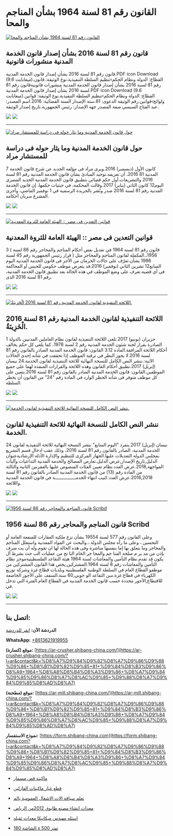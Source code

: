 # القانون رقم 81 لسنة 1964 بشأن المناجم والمحا

<a href="https://swt.shibang-china.com/?l=ar&img&k=%D8%A7%D9%84%D9%82%D8%A7%D9%86%D9%88%D9%86+%D8%B1%D9%82%D9%85+81+%D9%84%D8%B3%D9%86%D8%A9+1964+%D8%A8%D8%B4%D8%A3%D9%86+%D8%A7%D9%84%D9%85%D9%86%D8%A7%D8%AC%D9%85+%D9%88%D8%A7%D9%84%D9%85%D8%AD%D8%A7" target="_blank">![القانون رقم 81 لسنة 1964 بشأن المناجم والمحا](http://static.shibang-china.com/all-800x300/1338.jpg)</a>

## قانون رقم 81 لسنة 2016 بشأن إصدار قانون الخدمة المدنية منشورات قانونية
قانون رقم 81 لسنة 2016 بشأن إصدار قانون الخدمة المدنية.PDF icon Download (9.6 ميغابايت).القطاع: الدولة ونظام الحكم›تنظيم السلطة التنفيذية.نوع الوثيقة:.قانون رقم 81 لسنة 2016 بشأن إصدار قانون الخدمة المدنية منشورات قانونيةقانون رقم 81 لسنة 2016 بشأن إصدار قانون الخدمة المدنية.PDF icon Download (9.6 ميغابايت).القطاع: الدولة ونظام الحكم›تنظيم السلطة التنفيذية.نوع الوثيقة: قوانين ولوائح›قوانين.رقم الوثيقة الدعوى: 81.سنة الإصدار السنة القضائية: 2016.اسم المصدر: عبد الفتاح السيسي.صفة المصدر جهة الإصدار: رئيس الجمهورية.تاريخ إصدار الوثيقة.


<a href="https://whatsapp.shibangsoft.com/WhatsApp.php" target="_blank" title="WhatsApp">![](http://static.shibang-china.com/icon/whatsapp.png)</a> <a href="https://swt.shibang-china.com/?l=ar&icon&k=%D8%A7%D9%84%D9%82%D8%A7%D9%86%D9%88%D9%86+%D8%B1%D9%82%D9%85+81+%D9%84%D8%B3%D9%86%D8%A9+1964+%D8%A8%D8%B4%D8%A3%D9%86+%D8%A7%D9%84%D9%85%D9%86%D8%A7%D8%AC%D9%85+%D9%88%D8%A7%D9%84%D9%85%D8%AD%D8%A7" target="_blank">![](http://static.shibang-china.com/icon/chat-ar.png)</a>

---

<a href="https://swt.shibang-china.com/?l=ar&img&k=%D8%A7%D9%84%D9%82%D8%A7%D9%86%D9%88%D9%86+%D8%B1%D9%82%D9%85+81+%D9%84%D8%B3%D9%86%D8%A9+1964+%D8%A8%D8%B4%D8%A3%D9%86+%D8%A7%D9%84%D9%85%D9%86%D8%A7%D8%AC%D9%85+%D9%88%D8%A7%D9%84%D9%85%D8%AD%D8%A7" target="_blank">![حول قانون الخدمة المدنية وما يثار حوله فى دراسة للمستشار مراد](http://static.shibang-china.com/all-800x300/250.jpg)</a>

## حول قانون الخدمة المدنية وما يثار حوله فى دراسة للمستشار مراد
7 كانون الأول (ديسمبر) 2016.ويرى مراد فى مؤلفه الجديد عن شرح قانون الخدمة المدنية 81 2016، أن تعريفه.توحيد المبادئ بشأن قانون الخدمة المدنية رقم 81 لسنة 2016 والتشريعات.أول حكم قضائي بتطبيق قانون الخدمة المدنية الجديد المصري اليوم12 كانون الثاني (يناير) 2017.وقالت المحكمة، في حيثيات حكمها، إن قانون الخدمة المدنية رقم 81 لسنة 2016 صدر ونُشر بالجريدة الرسمية في 1 نوفمبر الماضي، وأجرى المشرع سريان أحكامه.


<a href="https://whatsapp.shibangsoft.com/WhatsApp.php" target="_blank" title="WhatsApp">![](http://static.shibang-china.com/icon/whatsapp.png)</a> <a href="https://swt.shibang-china.com/?l=ar&icon&k=%D8%A7%D9%84%D9%82%D8%A7%D9%86%D9%88%D9%86+%D8%B1%D9%82%D9%85+81+%D9%84%D8%B3%D9%86%D8%A9+1964+%D8%A8%D8%B4%D8%A3%D9%86+%D8%A7%D9%84%D9%85%D9%86%D8%A7%D8%AC%D9%85+%D9%88%D8%A7%D9%84%D9%85%D8%AD%D8%A7" target="_blank">![](http://static.shibang-china.com/icon/chat-ar.png)</a>

---

<a href="https://swt.shibang-china.com/?l=ar&img&k=%D8%A7%D9%84%D9%82%D8%A7%D9%86%D9%88%D9%86+%D8%B1%D9%82%D9%85+81+%D9%84%D8%B3%D9%86%D8%A9+1964+%D8%A8%D8%B4%D8%A3%D9%86+%D8%A7%D9%84%D9%85%D9%86%D8%A7%D8%AC%D9%85+%D9%88%D8%A7%D9%84%D9%85%D8%AD%D8%A7" target="_blank">![قوانين التعدين فى مصر :: الهيئة العامة للثروة المعدنية](http://static.shibang-china.com/all-800x300/475.jpg)</a>

## قوانين التعدين فى مصر :: الهيئة العامة للثروة المعدنية
3 ( قانون رقم 81 لسنة 1964 في تعديل بعض أحكام المناجم والمحاجر رقم 86 لسنة 1956،.المكملة لقانون المناجم والمحاجر مثل ( قرار رئيس الجمهورية رقم 45 لسنة 1986 بشأن.تعرّف على حالات الحرمان من الأجر فى قانون الخدمة المدنية اليوم السابع12 تشرين الثاني (نوفمبر) 2016.قد يتعرض موظف حكومي للحبس أو المحاكمة في أي قضية.تعرف على وضع الموظف في هذه الحالة بعد تطبيق قانون الخدمة المدنية، رقم 81 لسنة 2016 الذى.


<a href="https://whatsapp.shibangsoft.com/WhatsApp.php" target="_blank" title="WhatsApp">![](http://static.shibang-china.com/icon/whatsapp.png)</a> <a href="https://swt.shibang-china.com/?l=ar&icon&k=%D8%A7%D9%84%D9%82%D8%A7%D9%86%D9%88%D9%86+%D8%B1%D9%82%D9%85+81+%D9%84%D8%B3%D9%86%D8%A9+1964+%D8%A8%D8%B4%D8%A3%D9%86+%D8%A7%D9%84%D9%85%D9%86%D8%A7%D8%AC%D9%85+%D9%88%D8%A7%D9%84%D9%85%D8%AD%D8%A7" target="_blank">![](http://static.shibang-china.com/icon/chat-ar.png)</a>

---

<a href="https://swt.shibang-china.com/?l=ar&img&k=%D8%A7%D9%84%D9%82%D8%A7%D9%86%D9%88%D9%86+%D8%B1%D9%82%D9%85+81+%D9%84%D8%B3%D9%86%D8%A9+1964+%D8%A8%D8%B4%D8%A3%D9%86+%D8%A7%D9%84%D9%85%D9%86%D8%A7%D8%AC%D9%85+%D9%88%D8%A7%D9%84%D9%85%D8%AD%D8%A7" target="_blank">![اللائحة التنفيذية لقانون الخدمة المدنية رقم 81 لسنة 2016 الْخَزِينَةُ.](http://static.shibang-china.com/all-800x300/1325.jpg)</a>

## اللائحة التنفيذية لقانون الخدمة المدنية رقم 81 لسنة 2016 الْخَزِينَةُ.
1 حزيران (يونيو) 2017.تلغى اللائحة التنفيذية لقانون نظام العاملين المدنيين بالدولة الصادرة بقرار لجنة شئون الخدمة المدنية رقم 2 لسنة 1978، كما يلغى كل حكم يخالف أحكام اللائحة المرافقة.المادة 3.12 القانون: قانون الخدمة المدنية الصادر بالقانون رقم 81 لسنة 2016.لا يجوز النظر في ترقية الموظف إذا تحققت في شأنه إحدى الحالات الآتية:.ننشر النص الكامل للنسخة النهائية للائحة التنفيذية لقانون الخدمة.24 نيسان (إبريل) 2017.تطبيق أحكام القانون وهذه اللائحة والقرارات المنفذة لهما على جميع الموظفين.القانون: قانون الخدمة المدنية الصادر بالقانون رقم 81 لسنة 2016.يتعين على كل موظف متوفر فى شأنه الحظر الوارد فى المادة رقم &quot;24&quot; من القانون أن يخطر السلطة.


<a href="https://whatsapp.shibangsoft.com/WhatsApp.php" target="_blank" title="WhatsApp">![](http://static.shibang-china.com/icon/whatsapp.png)</a> <a href="https://swt.shibang-china.com/?l=ar&icon&k=%D8%A7%D9%84%D9%82%D8%A7%D9%86%D9%88%D9%86+%D8%B1%D9%82%D9%85+81+%D9%84%D8%B3%D9%86%D8%A9+1964+%D8%A8%D8%B4%D8%A3%D9%86+%D8%A7%D9%84%D9%85%D9%86%D8%A7%D8%AC%D9%85+%D9%88%D8%A7%D9%84%D9%85%D8%AD%D8%A7" target="_blank">![](http://static.shibang-china.com/icon/chat-ar.png)</a>

---

<a href="https://swt.shibang-china.com/?l=ar&img&k=%D8%A7%D9%84%D9%82%D8%A7%D9%86%D9%88%D9%86+%D8%B1%D9%82%D9%85+81+%D9%84%D8%B3%D9%86%D8%A9+1964+%D8%A8%D8%B4%D8%A3%D9%86+%D8%A7%D9%84%D9%85%D9%86%D8%A7%D8%AC%D9%85+%D9%88%D8%A7%D9%84%D9%85%D8%AD%D8%A7" target="_blank">![ننشر النص الكامل للنسخة النهائية للائحة التنفيذية لقانون الخدمة.](http://static.shibang-china.com/all-800x300/633.jpg)</a>

## ننشر النص الكامل للنسخة النهائية للائحة التنفيذية لقانون الخدمة.
24 نيسان (إبريل) 2017.ينفرد &quot;اليوم السابع&quot; بنشر النسخة النهائية للائحة التنفيذية لقانون الخدمة المدنية، الصادر بالقانون رقم 81 لسنة 2016، وذلك عقب ادخال قسم التشريع بمجلس الدولة التعديلات عليها.الجهاز المركزى للتنظيم والإدارة الأدلة الإرشاديةعنوان الدليل,تاريخ الإصدار,عرض الدليل.تعارض المصالح والخدمة المدنية التداعيات وآليات المواجهة,2018.عرض العدد.نظام تعيين الفئات المنصوص عليها بالفقرتين الثانية والثالثة من المادة رقم (13) من قانون الخدمة المدنية الصادر بالقانون رقم 81 لسنة 2016,2018.عرض العدد.كتيب انتهاء الخدمــــــــــــــــة في قانون الخدمة المدنية واللائحة.


<a href="https://whatsapp.shibangsoft.com/WhatsApp.php" target="_blank" title="WhatsApp">![](http://static.shibang-china.com/icon/whatsapp.png)</a> <a href="https://swt.shibang-china.com/?l=ar&icon&k=%D8%A7%D9%84%D9%82%D8%A7%D9%86%D9%88%D9%86+%D8%B1%D9%82%D9%85+81+%D9%84%D8%B3%D9%86%D8%A9+1964+%D8%A8%D8%B4%D8%A3%D9%86+%D8%A7%D9%84%D9%85%D9%86%D8%A7%D8%AC%D9%85+%D9%88%D8%A7%D9%84%D9%85%D8%AD%D8%A7" target="_blank">![](http://static.shibang-china.com/icon/chat-ar.png)</a>

---

<a href="https://swt.shibang-china.com/?l=ar&img&k=%D8%A7%D9%84%D9%82%D8%A7%D9%86%D9%88%D9%86+%D8%B1%D9%82%D9%85+81+%D9%84%D8%B3%D9%86%D8%A9+1964+%D8%A8%D8%B4%D8%A3%D9%86+%D8%A7%D9%84%D9%85%D9%86%D8%A7%D8%AC%D9%85+%D9%88%D8%A7%D9%84%D9%85%D8%AD%D8%A7" target="_blank">![قانون المناجم والمحاجر رقم 86 لسنة 1956 Scribd](http://static.shibang-china.com/all-800x300/297.jpg)</a>

## قانون المناجم والمحاجر رقم 86 لسنة 1956 Scribd
وعلى القانون رقم 577 لسنة 19554 بشأن نزع ملكية العقارات للمنفعة العامة أو التحسين ، وعلى ما رآه مجلس الدولة ،.والبحث عن المواد المعدنية واستغلل المناجم والمحاجر وما يتعلق بها إما بنفسها مباشرة وفى هذه الحالة لها ان تقوم.وله أن يت صرف بإذن من مد ير م صلحة المنا جم والمحا جر الخام النا تج من عمليات الب حث بشرط أل يكون قد تقدم.نظام التأمين والمعاشات لسنة 1964 هيئة التقاعد الفلسطينيةموجز نظام التأمين والمعاشات رقم 8 لسنة 1964.المشتركين,يخص هذا القانون المشتركين من موظفو القطاع العام في السلطة الوطنية الفلسطينية وبلديات قطاع غزة وشركة توزيع الكهرباء في قطاع غزة.سن التقاعد الو جوبي,60 سنة.السقف على الأجور الخاضعة للاقتطاع,الأجور محددة حسب قانون الخدمة المدنية في القطاع العام.الفترة التي تدخل في.


<a href="https://whatsapp.shibangsoft.com/WhatsApp.php" target="_blank" title="WhatsApp">![](http://static.shibang-china.com/icon/whatsapp.png)</a> <a href="https://swt.shibang-china.com/?l=ar&icon&k=%D8%A7%D9%84%D9%82%D8%A7%D9%86%D9%88%D9%86+%D8%B1%D9%82%D9%85+81+%D9%84%D8%B3%D9%86%D8%A9+1964+%D8%A8%D8%B4%D8%A3%D9%86+%D8%A7%D9%84%D9%85%D9%86%D8%A7%D8%AC%D9%85+%D9%88%D8%A7%D9%84%D9%85%D8%AD%D8%A7" target="_blank">![](http://static.shibang-china.com/icon/chat-ar.png)</a>

---
## اتصل بنا:

**الدردشة الآن:** [انقر للدردشة](https://swt.shibang-china.com?l=ar&contact&k=%D8%A7%D9%84%D9%82%D8%A7%D9%86%D9%88%D9%86+%D8%B1%D9%82%D9%85+81+%D9%84%D8%B3%D9%86%D8%A9+1964+%D8%A8%D8%B4%D8%A3%D9%86+%D8%A7%D9%84%D9%85%D9%86%D8%A7%D8%AC%D9%85+%D9%88%D8%A7%D9%84%D9%85%D8%AD%D8%A7)

**WhatsApp:**  [+8613621919955](https://whatsapp.shibangsoft.com/WhatsApp.php)

**موقع (كسارة):** [https://ar-crusher.shibang-china.com/](https://ar-crusher.shibang-china.com/?l=ar&contact&k=%D8%A7%D9%84%D9%82%D8%A7%D9%86%D9%88%D9%86+%D8%B1%D9%82%D9%85+81+%D9%84%D8%B3%D9%86%D8%A9+1964+%D8%A8%D8%B4%D8%A3%D9%86+%D8%A7%D9%84%D9%85%D9%86%D8%A7%D8%AC%D9%85+%D9%88%D8%A7%D9%84%D9%85%D8%AD%D8%A7)

**موقع (مطحنة):** [https://ar-mill.shibang-china.com/](https://ar-mill.shibang-china.com/?l=ar&contact&k=%D8%A7%D9%84%D9%82%D8%A7%D9%86%D9%88%D9%86+%D8%B1%D9%82%D9%85+81+%D9%84%D8%B3%D9%86%D8%A9+1964+%D8%A8%D8%B4%D8%A3%D9%86+%D8%A7%D9%84%D9%85%D9%86%D8%A7%D8%AC%D9%85+%D9%88%D8%A7%D9%84%D9%85%D8%AD%D8%A7)

**نموذج الاستفسار:** [https://form.shibang-china.com](https://form.shibang-china.com?l=ar&contact&k=%D8%A7%D9%84%D9%82%D8%A7%D9%86%D9%88%D9%86+%D8%B1%D9%82%D9%85+81+%D9%84%D8%B3%D9%86%D8%A9+1964+%D8%A8%D8%B4%D8%A3%D9%86+%D8%A7%D9%84%D9%85%D9%86%D8%A7%D8%AC%D9%85+%D9%88%D8%A7%D9%84%D9%85%D8%AD%D8%A7)

* [ماكينة قص مسمار](../16/%D9%85%D8%A7%D9%83%D9%8A%D9%86%D8%A9%20%D9%82%D8%B5%20%D9%85%D8%B3%D9%85%D8%A7%D8%B1.md)

* [قطع غيار ماكينات الفازلين](../16/%D9%82%D8%B7%D8%B9%20%D8%BA%D9%8A%D8%A7%D8%B1%20%D9%85%D8%A7%D9%83%D9%8A%D9%86%D8%A7%D8%AA%20%D8%A7%D9%84%D9%81%D8%A7%D8%B2%D9%84%D9%8A%D9%86.md)

* [تعلم سياقة الات الاشغال العمومية بالم](../17/%D8%AA%D8%B9%D9%84%D9%85%20%D8%B3%D9%8A%D8%A7%D9%82%D8%A9%20%D8%A7%D9%84%D8%A7%D8%AA%20%D8%A7%D9%84%D8%A7%D8%B4%D8%BA%D8%A7%D9%84%20%D8%A7%D9%84%D8%B9%D9%85%D9%88%D9%85%D9%8A%D8%A9%20%D8%A8%D8%A7%D9%84%D9%85.md)

* [معدات انشاء مصنع طابوق 2012من الرياض](../18/%D9%85%D8%B9%D8%AF%D8%A7%D8%AA%20%D8%A7%D9%86%D8%B4%D8%A7%D8%A1%20%D9%85%D8%B5%D9%86%D8%B9%20%D8%B7%D8%A7%D8%A8%D9%88%D9%82%202012%D9%85%D9%86%20%D8%A7%D9%84%D8%B1%D9%8A%D8%A7%D8%B6.md)

* [اسئله مهندس ميكانيكا معدات ثقيله](../16/%D8%A7%D8%B3%D8%A6%D9%84%D9%87%20%D9%85%D9%87%D9%86%D8%AF%D8%B3%20%D9%85%D9%8A%D9%83%D8%A7%D9%86%D9%8A%D9%83%D8%A7%20%D9%85%D8%B9%D8%AF%D8%A7%D8%AA%20%D8%AB%D9%82%D9%8A%D9%84%D9%87.md)

* [الشاشة 180 x 500 تهتز](../19/%D8%A7%D9%84%D8%B4%D8%A7%D8%B4%D8%A9%20180%20x%20500%20%D8%AA%D9%87%D8%AA%D8%B2.md)